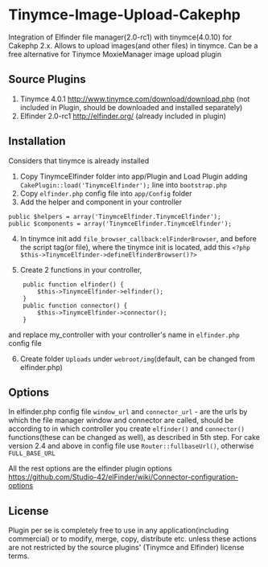 Tinymce-Image-Upload-Cakephp
============================


Integration of Elfinder file manager(2.0-rc1) with tinymce(4.0.10) for Cakephp 2.x.
Allows to upload images(and other files) in tinymce. Can be a free alternative for Tinymce MoxieManager image upload plugin

## Source Plugins
1. Tinymce 4.0.1 http://www.tinymce.com/download/download.php (not included in Plugin, should be downloaded and installed separately) 
2. Elfinder 2.0-rc1 http://elfinder.org/ (already included in plugin)

## Installation

Considers that tinymce is already installed 

1. Copy TinymceElfinder folder into app/Plugin and Load Plugin adding `CakePlugin::load('TinymceElfinder');` line into `bootstrap.php`
2. Copy `elfinder.php` config file into `app/Config` folder
3. Add the helper and component in your controller 
```
public $helpers = array('TinymceElfinder.TinymceElfinder');
public $components = array('TinymceElfinder.TinymceElfinder');
```

4. In tinymce init add `file_browser_callback:elFinderBrowser`, and before the script tag(or file), where the tinymce init is located, add this 
`<?php $this->TinymceElfinder->defineElfinderBrowser()?>`

5. Create 2 functions in your controller,  
```
	public function elfinder() {
		$this->TinymceElfinder->elfinder();
	}
	public function connector() {
		$this->TinymceElfinder->connector();
	}
```

  and replace my_controller with your controller's name in `elfinder.php` config file


6. Create folder `Uploads` under `webroot/img`(default, can be changed from elfinder.php)

## Options
In elfinder.php config file 
`window_url` and  `connector_url` - are the urls by which the file manager window and connector are called, should be according to in which controller you create `elfinder()` and `connector()` functions(these can be changed as well), as described in 5th step.
For cake version 2.4 and above in config file use `Router::fullbaseUrl()`, otherwise `FULL_BASE_URL`

All the rest options are the elfinder plugin options 
https://github.com/Studio-42/elFinder/wiki/Connector-configuration-options

## License
Plugin per se is completely free to use in any application(including commercial) or to modify, merge, copy, distribute etc. unless these actions are not restricted by the source plugins' (Tinymce and Elfinder) license terms.





